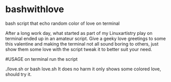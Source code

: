 # bashwithlove
bash script that echo random color of love on terminal

After a long work day, what started as part of my Linuxartistry play on terminal ended up in an amateur script.
Give a geeky love greetings to some this valentine and making the terminal not all sound boring to others, just show them some love with the script
tweak it to better suit your need.


#USAGE
on terminal run the script<br/>

./love.sh or bash love.sh
It does no harm it only shows some colored love, should try it.
